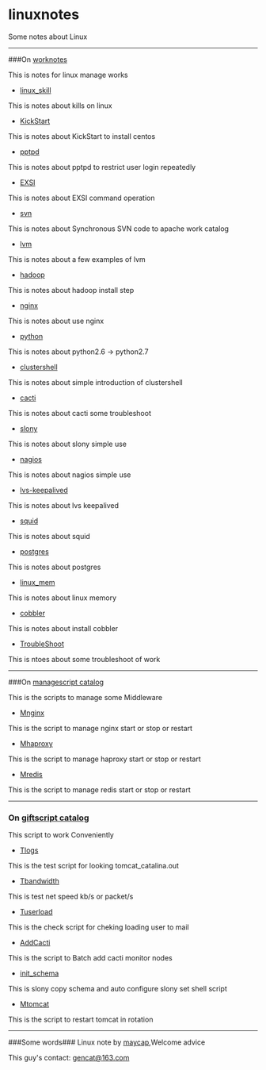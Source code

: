 # linuxnotes
Some notes about Linux

***
###On [worknotes](./worknotes)

This is notes for linux manage works

* [linux_skill](./worknotes/linux_skill.md)

This is notes about kills on linux 

* [KickStart](./worknotes/KickStart.md)

This is notes about KickStart to install centos 

* [pptpd](./worknotes/pptpd.md)

This is notes about pptpd to restrict user login repeatedly

* [EXSI](./worknotes/EXSI.md)

This is notes about EXSI command operation

* [svn](./worknotes/svn.md)

This is notes about Synchronous SVN code to apache work catalog

* [lvm](./worknotes/lvm.md)

This is notes about a few examples of lvm 

* [hadoop](./worknotes/hadoop.md)

This is notes about hadoop install step

* [nginx](./worknotes/nginx.md)

This is notes about use nginx 

* [python](./worknotes/python.md)

This is notes about python2.6 -> python2.7 

* [clustershell](./worknotes/clustershell.md)

This is notes about simple introduction of clustershell

* [cacti](./worknotes/Cacti.md)

This is notes about cacti some troubleshoot

* [slony](./worknotes/slony.md)

This is notes about slony simple use

* [nagios](./worknotes/nagios.md)

This is notes about nagios simple use

* [lvs-keepalived](./worknotes/lvs-keepalived.md)

This is notes about lvs keepalived 

* [squid](./worknotes/squid.md)

This is notes about squid 

* [postgres](./worknotes/postgres.md)

This is notes about postgres

* [linux_mem](./worknotes/linux_mem.md)

This is notes about linux memory

* [cobbler](./worknotes/cobbler.md)

This is notes about install cobbler

* [TroubleShoot](./worknotes/TroubleShoot.md)

This is ntoes about some troubleshoot of work

***
###On [managescript catalog](./managescript)

This is the scripts to manage some Middleware

* [Mnginx](./managescript/Mnginx) 

This is the script to manage nginx start or stop or restart

* [Mhaproxy](./managescript/Mhaproxy)

This is the script to manage haproxy start or stop or restart

* [Mredis](./managescript/Mredis)

This is the script to manage redis start or stop or restart
***
### On [giftscript catalog](./giftscript)
This script to work Conveniently

* [Tlogs](./giftscript/Tlogs)

This is the test script for looking tomcat_catalina.out

* [Tbandwidth](./giftscript/Tbandwidth)

This is test net  speed kb/s or packet/s

* [Tuserload](./giftscript/Tuserload)

This is the check script for cheking loading user to mail

* [AddCacti](./giftscript/AddCacti)

This is the script to Batch add cacti monitor nodes

* [init_schema](./giftscript/init_schema)

This is slony copy schema and auto configure slony set shell script

* [Mtomcat](./giftscript/Mtomcat)

This is the script to restart tomcat in rotation

***
###Some words###
Linux note by [maycap](https://github.com/maycap),Welcome advice

This guy's contact: [gencat@163.com](gencat@163.com)












